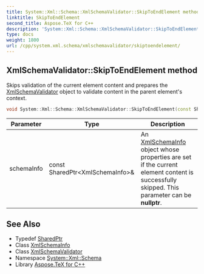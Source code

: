 ```yaml
---
title: System::Xml::Schema::XmlSchemaValidator::SkipToEndElement method
linktitle: SkipToEndElement
second_title: Aspose.TeX for C++
description: 'System::Xml::Schema::XmlSchemaValidator::SkipToEndElement method. Skips validation of the current element content and prepares the XmlSchemaValidator object to validate content in the parent element''s context in C++.'
type: docs
weight: 1800
url: /cpp/system.xml.schema/xmlschemavalidator/skiptoendelement/
---
```

## XmlSchemaValidator::SkipToEndElement method


Skips validation of the current element content and prepares the [XmlSchemaValidator](../) object to validate content in the parent element's context.

```cpp
void System::Xml::Schema::XmlSchemaValidator::SkipToEndElement(const SharedPtr<XmlSchemaInfo> &schemaInfo)
```


| Parameter | Type | Description |
| --- | --- | --- |
| schemaInfo | const SharedPtr\<XmlSchemaInfo\>\& | An [XmlSchemaInfo](../../xmlschemainfo/) object whose properties are set if the current element content is successfully skipped. This parameter can be **nullptr**. |

## See Also

* Typedef [SharedPtr](../../../system/sharedptr/)
* Class [XmlSchemaInfo](../../xmlschemainfo/)
* Class [XmlSchemaValidator](../)
* Namespace [System::Xml::Schema](../../)
* Library [Aspose.TeX for C++](../../../)
